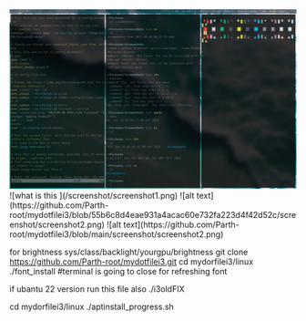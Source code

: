 <img src="./screenshot/screenshot1.png" alt="lasagna">
![what is this ](/screenshot/screenshot1.png)
![alt text](https://github.com/Parth-root/mydotfilei3/blob/55b6c8d4eae931a4acac60e732fa223d4f42d52c/screenshot/screenshot2.png)
![alt text](https://github.com/Parth-root/mydotfilei3/blob/main/screenshot/screenshot2.png)

for brightness sys/class/backlight/yourgpu/brightness
git clone https://github.com/Parth-root/mydotfilei3.git
cd mydorfilei3/linux
./font_install #terminal is going to close for refreshing font

if ubantu 22 version run this file also
./i3oldFIX

cd mydorfilei3/linux
./aptinstall_progress.sh

